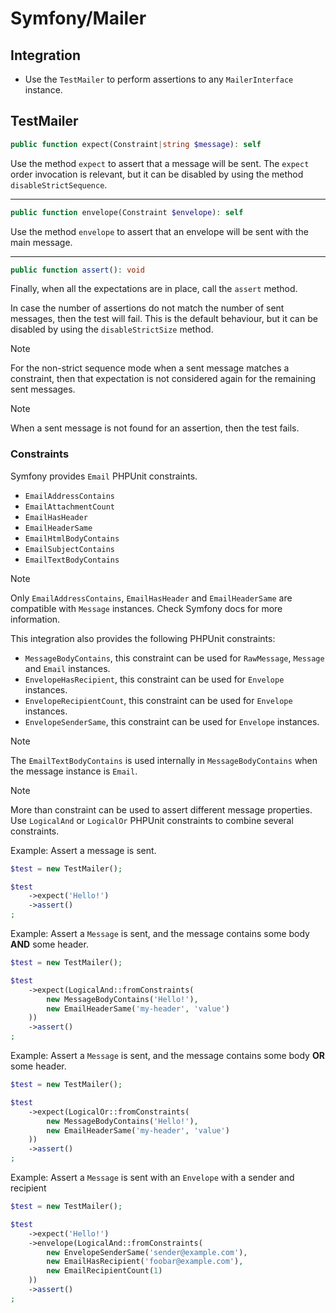 # Symfony/Mailer

## Integration

- Use the `TestMailer` to perform assertions to any `MailerInterface` instance.

## TestMailer

```php
public function expect(Constraint|string $message): self
```

Use the method `expect` to assert that a message will be sent. The `expect` order invocation is relevant,
but it can be disabled by using the method `disableStrictSequence`.

---

```php
public function envelope(Constraint $envelope): self
```

Use the method `envelope` to assert that an envelope will be sent with the main message.

---

```php
public function assert(): void
```

Finally, when all the expectations are in place, call the `assert` method.

In case the number of assertions do not match the number of sent messages, then the test will fail.
This is the default behaviour, but it can be disabled by using the `disableStrictSize` method.

> [!NOTE]
> For the non-strict sequence mode when a sent message matches a constraint, then that expectation is not considered
> again for the remaining sent messages.

> [!NOTE]
> When a sent message is not found for an assertion, then the test fails.

### Constraints

Symfony provides `Email` PHPUnit constraints.

- `EmailAddressContains`
- `EmailAttachmentCount`
- `EmailHasHeader`
- `EmailHeaderSame`
- `EmailHtmlBodyContains`
- `EmailSubjectContains`
- `EmailTextBodyContains`

> [!NOTE]
> Only `EmailAddressContains`, `EmailHasHeader` and `EmailHeaderSame` are compatible with `Message` instances.
> Check Symfony docs for more information.

This integration also provides the following PHPUnit constraints:

- `MessageBodyContains`, this constraint can be used for `RawMessage`, `Message` and `Email` instances.
- `EnvelopeHasRecipient`, this constraint can be used for `Envelope` instances.
- `EnvelopeRecipientCount`, this constraint can be used for `Envelope` instances.
- `EnvelopeSenderSame`, this constraint can be used for `Envelope` instances.

> [!NOTE]
> The `EmailTextBodyContains` is used internally in `MessageBodyContains` when the message instance is `Email`.

> [!NOTE]
> More than constraint can be used to assert different message properties.
> Use `LogicalAnd` or `LogicalOr` PHPUnit constraints to combine several constraints.

Example: Assert a message is sent.

```php
$test = new TestMailer();

$test
    ->expect('Hello!')
    ->assert()
;
```

Example: Assert a `Message` is sent, and the message contains some body **AND** some header.

```php
$test = new TestMailer();

$test
    ->expect(LogicalAnd::fromConstraints(
        new MessageBodyContains('Hello!'),
        new EmailHeaderSame('my-header', 'value')
    ))
    ->assert()
;
```

Example: Assert a `Message` is sent, and the message contains some body **OR** some header.

```php
$test = new TestMailer();

$test
    ->expect(LogicalOr::fromConstraints(
        new MessageBodyContains('Hello!'),
        new EmailHeaderSame('my-header', 'value')
    ))
    ->assert()
;
```

Example: Assert a `Message` is sent with an `Envelope` with a sender and recipient

```php
$test = new TestMailer();

$test
    ->expect('Hello!')
    ->envelope(LogicalAnd::fromConstraints(
        new EnvelopeSenderSame('sender@example.com'),
        new EmailHasRecipient('foobar@example.com'),
        new EmailRecipientCount(1)
    ))
    ->assert()
;
```
